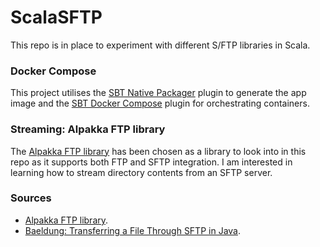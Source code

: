 # ScalaSFTP

This repo is in place to experiment with different S/FTP libraries in Scala.

### Docker Compose

This project utilises the [SBT Native Packager](https://github.com/sbt/sbt-native-packager) plugin to generate the app image and the [SBT Docker Compose](https://github.com/Tapad/sbt-docker-compose) plugin for orchestrating containers.

### Streaming: Alpakka FTP library

The [Alpakka FTP library](https://doc.akka.io/docs/alpakka/current/ftp.html) has been chosen as a library to look into in this repo as it supports both FTP and SFTP integration. I am interested in learning how to stream directory contents from an SFTP server.

### Sources
- [Alpakka FTP library](https://doc.akka.io/docs/alpakka/current/ftp.html).
- [Baeldung: Transferring a File Through SFTP in Java](https://www.baeldung.com/java-file-sftp).